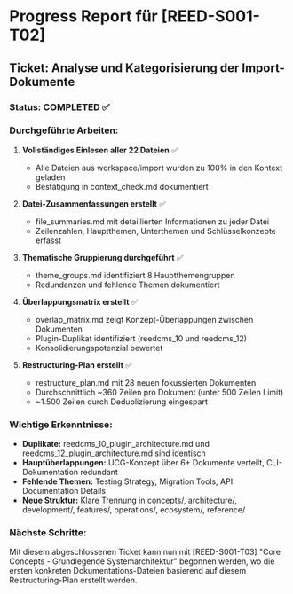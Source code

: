 # Progress Report für [REED-S001-T02]

## Ticket: Analyse und Kategorisierung der Import-Dokumente

### Status: COMPLETED ✅

### Durchgeführte Arbeiten:

1. **Vollständiges Einlesen aller 22 Dateien** ✅
   - Alle Dateien aus workspace/import wurden zu 100% in den Kontext geladen
   - Bestätigung in context_check.md dokumentiert

2. **Datei-Zusammenfassungen erstellt** ✅
   - file_summaries.md mit detaillierten Informationen zu jeder Datei
   - Zeilenzahlen, Hauptthemen, Unterthemen und Schlüsselkonzepte erfasst

3. **Thematische Gruppierung durchgeführt** ✅
   - theme_groups.md identifiziert 8 Hauptthemengruppen
   - Redundanzen und fehlende Themen dokumentiert

4. **Überlappungsmatrix erstellt** ✅
   - overlap_matrix.md zeigt Konzept-Überlappungen zwischen Dokumenten
   - Plugin-Duplikat identifiziert (reedcms_10 und reedcms_12)
   - Konsolidierungspotenzial bewertet

5. **Restructuring-Plan erstellt** ✅
   - restructure_plan.md mit 28 neuen fokussierten Dokumenten
   - Durchschnittlich ~360 Zeilen pro Dokument (unter 500 Zeilen Limit)
   - ~1.500 Zeilen durch Deduplizierung eingespart

### Wichtige Erkenntnisse:

- **Duplikate:** reedcms_10_plugin_architecture.md und reedcms_12_plugin_architecture.md sind identisch
- **Hauptüberlappungen:** UCG-Konzept über 6+ Dokumente verteilt, CLI-Dokumentation redundant
- **Fehlende Themen:** Testing Strategy, Migration Tools, API Documentation Details
- **Neue Struktur:** Klare Trennung in concepts/, architecture/, development/, features/, operations/, ecosystem/, reference/

### Nächste Schritte:
Mit diesem abgeschlossenen Ticket kann nun mit [REED-S001-T03] "Core Concepts - Grundlegende Systemarchitektur" begonnen werden, wo die ersten konkreten Dokumentations-Dateien basierend auf diesem Restructuring-Plan erstellt werden.